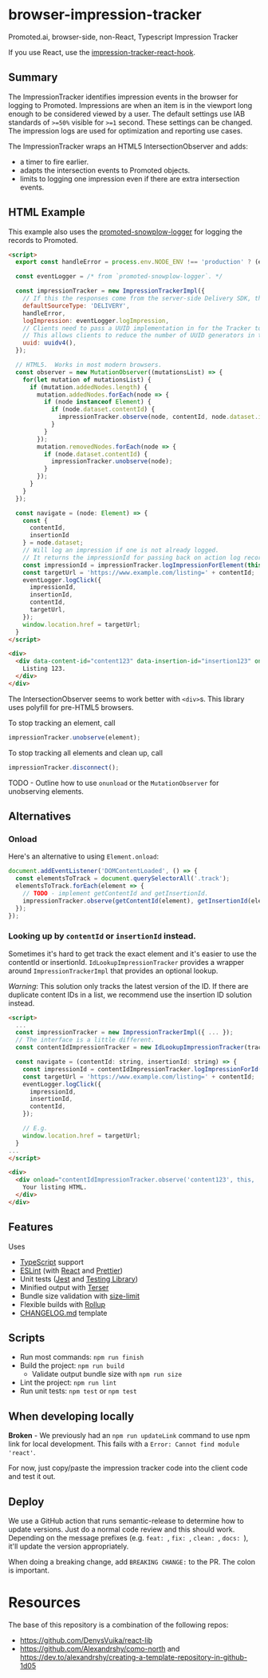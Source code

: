 # browser-impression-tracker
Promoted.ai, browser-side, non-React, Typescript Impression Tracker

If you use React, use the [impression-tracker-react-hook](https://github.com/promotedai/impression-tracker-react-hook).

## Summary

The ImpressionTracker identifies impression events in the browser for logging to Promoted.  Impressions are when an item is in the viewport long enough to be considered viewed by a user.  The default settings use IAB standards of `>=50%` visible for `>=1` second.  These settings can be changed.  The impression logs are used for optimization and reporting use cases.

The ImpressionTracker wraps an HTML5 IntersectionObserver and adds:
- a timer to fire earlier.
- adapts the intersection events to Promoted objects.
- limits to logging one impression even if there are extra intersection events.

## HTML Example

This example also uses the [promoted-snowplow-logger](https://github.com/promotedai/promoted-snowplow-logger) for logging the records to Promoted.

```html
<script>
  export const handleError = process.env.NODE_ENV !== 'production' ? (err) => { throw err; } : console.error;

  const eventLogger = /* from `promoted-snowplow-logger`. */

  const impressionTracker = new ImpressionTrackerImpl({
    // If this the responses come from the server-side Delivery SDK, then use 'DELIVERY', else 'CLIENT_BACKEND'
    defaultSourceType: 'DELIVERY',
    handleError,
    logImpression: eventLogger.logImpression,
    // Clients need to pass a UUID implementation in for the Tracker to use.
    // This allows clients to reduce the number of UUID generators in their browser code.
    uuid: uuidv4(),
  });

  // HTML5.  Works in most modern browsers.
  const observer = new MutationObserver((mutationsList) => {
    for(let mutation of mutationsList) {
      if (mutation.addedNodes.length) {
        mutation.addedNodes.forEach(node => {
          if (node instanceof Element) {
            if (node.dataset.contentId) {
              impressionTracker.observe(node, contentId, node.dataset.insertionId);
            }
          }
        });
        mutation.removedNodes.forEach(node => {
          if (node.dataset.contentId) {
            impressionTracker.unobserve(node);
          }
        });
      }
    }
  });

  const navigate = (node: Element) => {
    const {
      contentId,
      insertionId
    } = node.dataset;
    // Will log an impression if one is not already logged.
    // It returns the impressionId for passing back on action log records.
    const impressionId = impressionTracker.logImpressionForElement(this);
    const targetUrl = 'https://www.example.com/listing=' + contentId;
    eventLogger.logClick({
      impressionId,
      insertionId,
      contentId,
      targetUrl,
    });
    window.location.href = targetUrl;
  }
</script>

<div>
  <div data-content-id="content123" data-insertion-id="insertion123" onclick="navigate(this)">
    Listing 123.
  </div>
</div>

```

The IntersectionObserver seems to work better with `<div>`s.  This library uses polyfill for pre-HTML5 browsers.

To stop tracking an element, call
```typescript
impressionTracker.unobserve(element);
```

To stop tracking all elements and clean up, call
```typescript
impressionTracker.disconnect();
```

TODO - Outline how to use `onunload` or the `MutationObserver` for unobserving elements.

## Alternatives

### Onload

Here's an alternative to using `Element.onload`:

```typescript
document.addEventListener('DOMContentLoaded', () => {
  const elementsToTrack = document.querySelectorAll('.track');
  elementsToTrack.forEach(element => {
    // TODO - implement getContentId and getInsertionId.
    impressionTracker.observe(getContentId(element), getInsertionId(element), element);
  });
});
```

### Looking up by `contentId` or `insertionId` instead.

Sometimes it's hard to get track the exact element and it's easier to use the contentId or insertionId.
`IdLookupImpressionTracker` provides a wrapper around `ImpressionTrackerImpl` that provides an optional lookup.

*Warning*: This solution only tracks the latest version of the ID.  If there are duplicate content IDs in a list, we recommend use the insertion ID solution instead.

```html
<script>
  ...
  const impressionTracker = new ImpressionTrackerImpl({ ... });
  // The interface is a little different.
  const contentIdImpressionTracker = new IdLookupImpressionTracker(tracker);

  const navigate = (contentId: string, insertionId: string) => {
    const impressionId = contentIdImpressionTracker.logImpressionForId(contentId);
    const targetUrl = 'https://www.example.com/listing=' + contentId;
    eventLogger.logClick({
      impressionId,
      insertionId,
      contentId,
    });

    // E.g. 
    window.location.href = targetUrl;
  } 
...
</script>

<div>
  <div onload="contentIdImpressionTracker.observe('content123', this, 'content123', 'insertion123')" onclick="navigate('content123', 'insertion123')">
    Your listing HTML.
  </div>
</div>
```

## Features

Uses
- [TypeScript](https://www.typescriptlang.org/) support
- [ESLint](https://eslint.org/) (with [React](https://reactjs.org/) and [Prettier](https://prettier.io/))
- Unit tests ([Jest](https://jestjs.io/) and [Testing Library](https://testing-library.com/))
- Minified output with [Terser](https://terser.org/)
- Bundle size validation with [size-limit](https://github.com/ai/size-limit)
- Flexible builds with [Rollup](https://www.rollupjs.org/)
- [CHANGELOG.md](https://keepachangelog.com/en/1.0.0/) template

## Scripts

- Run most commands: `npm run finish`
- Build the project: `npm run build`
  - Validate output bundle size with `npm run size`
- Lint the project: `npm run lint`
- Run unit tests: `npm test` or `npm test`


## When developing locally

**Broken** - We previously had an `npm run updateLink` command to use npm link for local development.  This fails with a `Error: Cannot find module 'react'`.

For now, just copy/paste the impression tracker code into the client code and test it out.
## Deploy

We use a GitHub action that runs semantic-release to determine how to update versions.  Just do a normal code review and this should work.  Depending on the message prefixes (e.g. `feat: `, `fix: `, `clean: `, `docs: `), it'll update the version appropriately.

When doing a breaking change, add `BREAKING CHANGE:` to the PR.  The colon is important.

# Resources

The base of this repository is a combination of the following repos:
- https://github.com/DenysVuika/react-lib
- https://github.com/Alexandrshy/como-north and https://dev.to/alexandrshy/creating-a-template-repository-in-github-1d05
